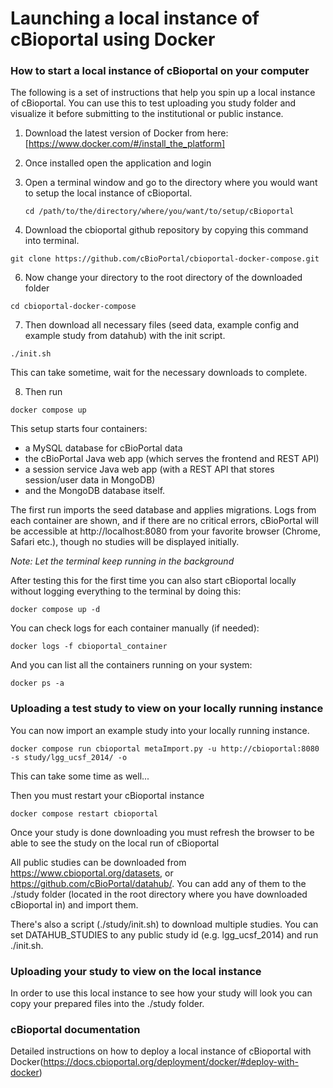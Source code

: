 # Launching a local instance of cBioportal using Docker

### How to start a local instance of cBioportal on your computer

The following is a set of instructions that help you spin up a local instance of cBioportal. 
You can use this to test uploading you study folder and visualize it before submitting to the institutional or public instance.

1. Download the latest version of Docker from here: [https://www.docker.com/#/install_the_platform]

2. Once installed open the application and login

3. Open a terminal window and go to the directory where you would want to setup the local instance of cBioportal.
   ```
   cd /path/to/the/directory/where/you/want/to/setup/cBioportal
   ```

5. Download the cbioportal github repository by copying this command into terminal.

```
git clone https://github.com/cBioPortal/cbioportal-docker-compose.git
```

6. Now change your directory  to the root directory of the downloaded folder
```
cd cbioportal-docker-compose
```
7. Then download all necessary files (seed data, example config and example study from datahub) with the init script.
```
./init.sh

```

This can take sometime, wait for the necessary downloads to complete.

8. Then run
```
docker compose up

```

This setup starts four containers: 
- a MySQL database for cBioPortal data
- the cBioPortal Java web app (which serves the frontend and REST API)
- a session service Java web app (with a REST API that stores session/user data in MongoDB)
- and the MongoDB database itself.

The first run imports the seed database and applies migrations. 
Logs from each container are shown, and if there are no critical errors, cBioPortal will be accessible at http://localhost:8080 from your favorite browser (Chrome, Safari etc.), though no studies will be displayed initially.

_Note: Let the terminal keep running in the background_

After testing this for the first time you can also start cBioportal locally without logging everything to the terminal by doing this:
```
docker compose up -d

```

You can check logs for each container manually (if needed):
```
docker logs -f cbioportal_container
```

And you can list all the containers running on your system:

```
docker ps -a
```

### Uploading a test study to view on your locally running instance 

You can now import an example study into your locally running instance. 
```
docker compose run cbioportal metaImport.py -u http://cbioportal:8080 -s study/lgg_ucsf_2014/ -o
```

This can take some time as well...

Then you must restart your cBioportal instance 
```
docker compose restart cbioportal
```
Once your study is done downloading you must refresh the browser to be able to see the study on the local run of cBioportal

All public studies can be downloaded from https://www.cbioportal.org/datasets, or https://github.com/cBioPortal/datahub/.
You can add any of them to the ./study folder (located in the root directory where you have downloaded cBioportal in) and import them. 

There's also a script (./study/init.sh) to download multiple studies. 
You can set DATAHUB_STUDIES to any public study id (e.g. lgg_ucsf_2014) and run ./init.sh.

### Uploading your study to view on the local instance 

In order to use this local instance to see how your study will look you can copy your prepared files into the ./study folder.



### cBioportal documentation

Detailed instructions on how to deploy a local instance of cBioportal with Docker(https://docs.cbioportal.org/deployment/docker/#deploy-with-docker)
